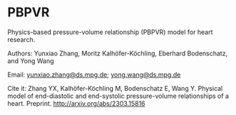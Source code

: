 # PBPVR
Physics-based pressure-volume relationship (PBPVR) model for heart research.

Authors: Yunxiao Zhang, Moritz Kalhöfer-Köchling, Eberhard Bodenschatz, and Yong Wang

Email: yunxiao.zhang@ds.mpg.de; yong.wang@ds.mpg.de

Cite it: Zhang YX, Kalhöfer-Köchling M, Bodenschatz E, Wang Y. Physical model of end-diastolic and end-systolic pressure-volume relationships of a heart. Preprint. http://arxiv.org/abs/2303.15816
